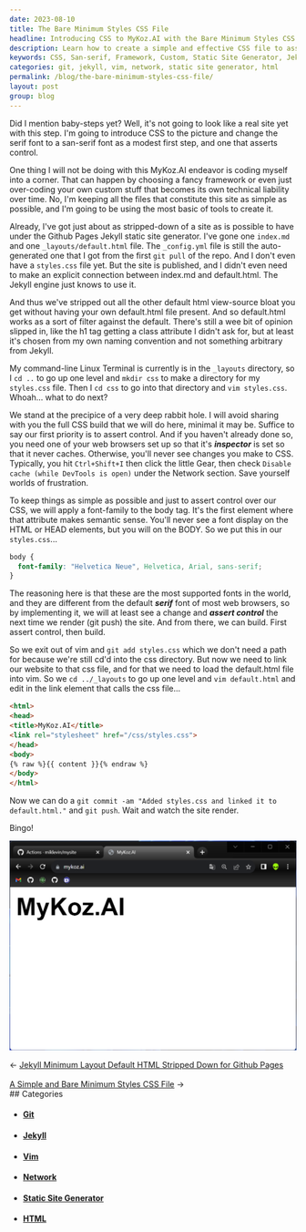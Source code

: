 ```yaml
---
date: 2023-08-10
title: The Bare Minimum Styles CSS File
headline: Introducing CSS to MyKoz.AI with the Bare Minimum Styles CSS File
description: Learn how to create a simple and effective CSS file to assert control over your website. Follow the steps outlined in this article to create a bare minimum styles.css file and link it to default.html. Get tips on how to ensure your changes are rendered correctly. Follow the MyKoz.AI site development!
keywords: CSS, San-serif, Framework, Custom, Static Site Generator, Jekyll, Github Pages, Index.md, Default.html, _config.yml, Styles.css, HTML, HEAD, BODY, Font-family, Helvetica Neue, Helvetica, Arial, Sans-serif, Web Browser, Inspector, DevTools, Network, CSS Build, Rabbit Hole, Vim, Git, Push, Render
categories: git, jekyll, vim, network, static site generator, html
permalink: /blog/the-bare-minimum-styles-css-file/
layout: post
group: blog
---
```



Did I mention baby-steps yet? Well, it's not going to look like a real site yet
with this step. I'm going to introduce CSS to the picture and change the serif
font to a san-serif font as a modest first step, and one that asserts control.

One thing I will not be doing with this MyKoz.AI endeavor is coding myself into
a corner. That can happen by choosing a fancy framework or even just
over-coding your own custom stuff that becomes its own technical liability over
time. No, I'm keeping all the files that constitute this site as simple as
possible, and I'm going to be using the most basic of tools to create it.

Already, I've got just about as stripped-down of a site as is possible to have
under the Github Pages Jekyll static site generator. I've gone one `index.md`
and one `_layouts/default.html` file. The `_config.yml` file is still the
auto-generated one that I got from the first `git pull` of the repo. And I
don't even have a `styles.css` file yet. But the site is published, and I
didn't even need to make an explicit connection between index.md and
default.html. The Jekyll engine just knows to use it. 

And thus we've stripped out all the other default html view-source bloat you
get without having your own default.html file present. And so default.html
works as a sort of filter against the default. There's still a wee bit of
opinion slipped in, like the h1 tag getting a class attribute I didn't ask for,
but at least it's chosen from my own naming convention and not something
arbitrary from Jekyll.

My command-line Linux Terminal is currently is in the `_layouts` directory, so
I `cd ..` to go up one level and `mkdir css` to make a directory for my
`styles.css` file. Then I `cd css` to go into that directory and `vim
styles.css`. Whoah... what to do next?

We stand at the precipice of a very deep rabbit hole. I will avoid sharing with
you the full CSS build that we will do here, minimal it may be. Suffice to say
our first priority is to assert control. And if you haven't already done so,
you need one of your web browsers set up so that it's ***inspector*** is set so
that it never caches. Otherwise, you'll never see changes you make to CSS.
Typically, you hit `Ctrl+Shift+I` then click the little Gear, then check
`Disable cache (while DevTools is open)` under the Network section. Save
yourself worlds of frustration.

To keep things as simple as possible and just to assert control over our CSS,
we will apply a font-family to the body tag. It's the first element where that
attribute makes semantic sense. You'll never see a font display on the HTML or
HEAD elements, but you will on the BODY. So we put this in our `styles.css`...

```css
body {
  font-family: "Helvetica Neue", Helvetica, Arial, sans-serif;
}
```

The reasoning here is that these are the most supported fonts in the world, and
they are different from the default ***serif*** font of most web browsers, so
by implementing it, we will at least see a change and ***assert control*** the
next time we render (git push) the site. And from there, we can build. First
assert control, then build.

So we exit out of vim and `git add styles.css` which we don't need a path for
because we're still cd'd into the css directory. But now we need to link our
website to that css file, and for that we need to load the default.html file
into vim. So we `cd ../_layouts` to go up one level and `vim default.html` and
edit in the link element that calls the css file...

```html
<html>
<head>
<title>MyKoz.AI</title>
<link rel="stylesheet" href="/css/styles.css">
</head>
<body>
{% raw %}{{ content }}{% endraw %}
</body>
</html>
```

Now we can do a `git commit -am "Added styles.css and linked it to
default.html."` and `git push`. Wait and watch the site render.

Bingo!

![The Bare Minimum Styles CSS File](/assets/images/the-bare-minimum-styles-css-file.png)











<div class="arrow-links"><div class="post-nav-prev"><span class="arrow">&larr;&nbsp;</span><a href="/blog/jekyll-minimum-layout-default-html-stripped-down-for-github-pages/">Jekyll Minimum Layout Default HTML Stripped Down for Github Pages</a></div> &nbsp; <div class="post-nav-next"><a href="/blog/a-simple-and-bare-minimum-styles-css-file/">A Simple and Bare Minimum Styles CSS File</a><span class="arrow">&nbsp;&rarr;</span></div></div>
## Categories

<ul>
<li><h4><a href='/git/'>Git</a></h4></li>
<li><h4><a href='/jekyll/'>Jekyll</a></h4></li>
<li><h4><a href='/vim/'>Vim</a></h4></li>
<li><h4><a href='/network/'>Network</a></h4></li>
<li><h4><a href='/static-site-generator/'>Static Site Generator</a></h4></li>
<li><h4><a href='/html/'>HTML</a></h4></li></ul>